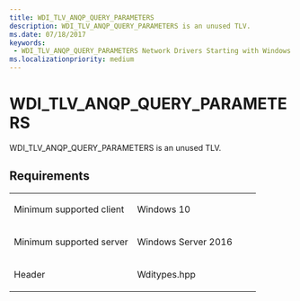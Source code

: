 ```yaml
---
title: WDI_TLV_ANQP_QUERY_PARAMETERS
description: WDI_TLV_ANQP_QUERY_PARAMETERS is an unused TLV.
ms.date: 07/18/2017
keywords:
 - WDI_TLV_ANQP_QUERY_PARAMETERS Network Drivers Starting with Windows Vista
ms.localizationpriority: medium
---
```


# WDI\_TLV\_ANQP\_QUERY\_PARAMETERS


WDI\_TLV\_ANQP\_QUERY\_PARAMETERS is an unused TLV.

Requirements
------------

<table>
<colgroup>
<col width="50%" />
<col width="50%" />
</colgroup>
<tbody>
<tr class="odd">
<td><p>Minimum supported client</p></td>
<td><p>Windows 10</p></td>
</tr>
<tr class="even">
<td><p>Minimum supported server</p></td>
<td><p>Windows Server 2016</p></td>
</tr>
<tr class="odd">
<td><p>Header</p></td>
<td>Wditypes.hpp</td>
</tr>
</tbody>
</table>

 

 




